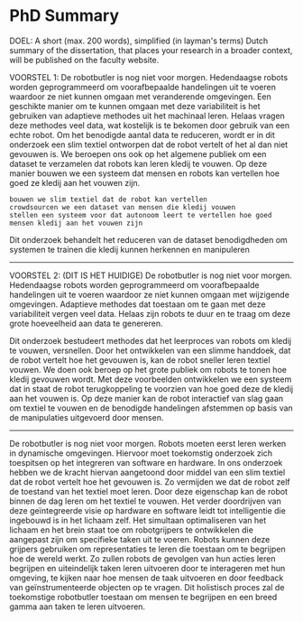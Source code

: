 # PhD Summary

DOEL:
A short (max. 200 words), simplified (in layman's terms) Dutch summary of the dissertation, that places your research in a broader context, will be published on the faculty website.

VOORSTEL 1:
De robotbutler is nog niet voor morgen. Hedendaagse robots worden geprogrammeerd om voorafbepaalde handelingen uit te voeren waardoor ze niet kunnen omgaan met veranderende omgevingen. Een geschikte manier om te kunnen omgaan met deze variabiliteit is het gebruiken van adaptieve methodes uit het machinaal leren. Helaas vragen deze methodes veel data, wat kostelijk is te bekomen door gebruik van een echte robot. Om het benodigde aantal data te reduceren, wordt er in dit onderzoek een slim textiel ontworpen dat de robot vertelt of het al dan niet gevouwen is. We beroepen ons ook op het algemene publiek om een dataset te verzamelen dat robots kan leren kledij te vouwen. Op deze manier bouwen we een systeem dat mensen en robots kan vertellen hoe goed ze kledij aan het vouwen zijn. 

    bouwen we slim textiel dat de robot kan vertellen 
    crowdsourcen we een dataset van mensen die kledij vouwen
    stellen een systeem voor dat autonoom leert te vertellen hoe goed mensen kledij aan het vouwen zijn


Dit onderzoek behandelt het reduceren van de dataset benodigdheden om systemen te trainen die kledij kunnen herkennen en manipuleren


---------------------

VOORSTEL 2: (DIT IS HET HUIDIGE)
De robotbutler is nog niet voor morgen. Hedendaagse robots worden geprogrammeerd om voorafbepaalde handelingen uit te voeren waardoor ze niet kunnen omgaan met wijzigende omgevingen. Adaptieve methodes dat toestaan om te gaan met deze variabiliteit vergen veel data. Helaas zijn robots te duur en te traag om deze grote hoeveelheid aan data te genereren.  

Dit onderzoek bestudeert methodes dat het leerproces van robots om kledij te vouwen, versnellen. Door het ontwikkelen van een slimme handdoek, dat de robot vertelt hoe het gevouwen is, kan de robot sneller leren textiel vouwen. We doen ook beroep op het grote publiek om robots te tonen hoe kledij gevouwen wordt. Met deze voorbeelden ontwikkelen we een systeem dat in staat de robot terugkoppeling te voorzien van hoe goed deze de kledij aan het vouwen is. Op deze manier kan de robot interactief van slag gaan om textiel te vouwen en de benodigde handelingen afstemmen op basis van de manipulaties uitgevoerd door mensen.  


---------------------
De robotbutler is nog niet voor morgen. Robots moeten eerst leren werken in dynamische omgevingen. Hiervoor moet toekomstig onderzoek zich toespitsen op het integreren van software en hardware. In ons onderzoek hebben we de kracht hiervan aangetoond door middel van een slim textiel dat de robot vertelt hoe het gevouwen is. Zo vermijden we dat de robot zelf de toestand van het textiel moet leren. Door deze eigenschap kan de robot binnen de dag leren om het textiel te vouwen.
Het verder doordrijven van deze geïntegreerde visie op hardware en software leidt tot intelligentie die ingebouwd is in het lichaam zelf. Het simultaan optimaliseren van het lichaam en het brein staat toe om robotgrijpers te ontwikkelen die aangepast zijn om specifieke taken uit te voeren. Robots kunnen deze grijpers gebruiken om representaties te leren die toestaan om te begrijpen hoe de wereld werkt. Zo zullen robots de gevolgen van hun acties leren begrijpen en uiteindelijk taken leren uitvoeren door te interageren met hun omgeving, te kijken naar hoe mensen de taak uitvoeren en door feedback van geïnstrumenteerde objecten op te vragen. 
Dit holistisch proces zal de toekomstige robotbutler toestaan om mensen te begrijpen en een breed gamma aan taken te leren uitvoeren. 

